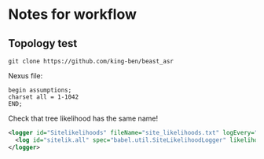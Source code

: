 # Notes for workflow

## Topology test

`git clone https://github.com/king-ben/beast_asr`

Nexus file:

```nexus
begin assumptions;
charset all = 1-1042
END;
```

Check that tree likelihood has the same name!

```xml
<logger id="Sitelikelihoods" fileName="site_likelihoods.txt" logEvery="10000" mode="tree">
  <log id="sitelik.all" spec="babel.util.SiteLikelihoodLogger" likelihood="@treeLikelihood.all" value="_ascertainment I all all ..."/>
</logger>
```
